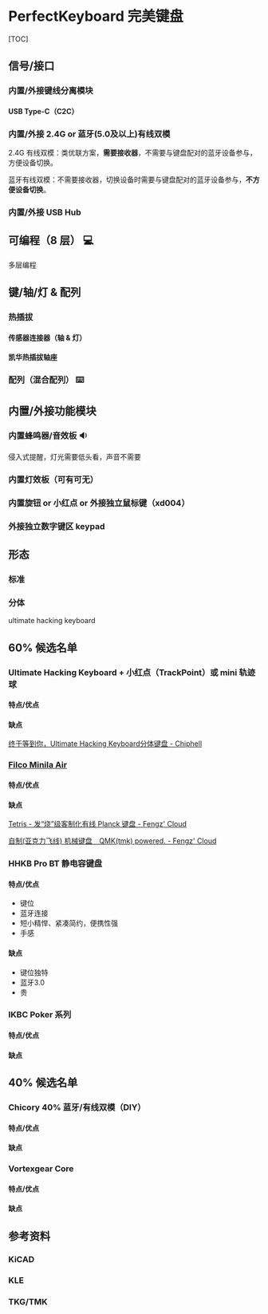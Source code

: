 # PerfectKeyboard 完美键盘

[TOC]

## 信号/接口

### 内置/外接键线分离模块

#### USB Type-C（C2C）

### 内置/外接 2.4G or 蓝牙(5.0及以上)有线双模

2.4G 有线双模：类优联方案，**需要接收器**，不需要与键盘配对的蓝牙设备参与，方便设备切换。

蓝牙有线双模：不需要接收器，切换设备时需要与键盘配对的蓝牙设备参与，**不方便设备切换**。

### 内置/外接 USB Hub


## 可编程（8 层） :computer:

多层编程


## 键/轴/灯 & 配列

### 热插拔

#### 传感器连接器（轴 & 灯）

#### 凯华热插拔轴座


### 配列（混合配列） :keyboard:



## 内置/外接功能模块

### 内置蜂鸣器/音效板 :sound:

侵入式提醒，灯光需要低头看，声音不需要

### 内置灯效板（可有可无）



### 内置旋钮 or 小红点 or 外接独立鼠标键（xd004）

### 外接独立数字键区 keypad


## 形态

### 标准

### 分体

ultimate hacking keyboard





## 60% 候选名单

### Ultimate Hacking Keyboard + 小红点（TrackPoint）或 mini 轨迹球

#### 特点/优点

#### 缺点

[终于等到你，Ultimate Hacking Keyboard分体键盘 - Chiphell](https://www.chiphell.com/thread-1901752-1-1.html)

### [Filco Minila Air](https://www.diatec.co.jp/en/det.php?prod_c=1471)


#### 特点/优点

#### 缺点


[Tetris - 发“烧”级客制化有线 Planck 键盘 - Fengz' Cloud](http://sync.sh/#40)



[自制(亚克力飞线) 机械键盘　QMK(tmk) powered. - Fengz' Cloud](http://sync.sh/#33)

### HHKB Pro BT 静电容键盘

#### 特点/优点

-   键位
-   蓝牙连接
-   短小精悍、紧凑简约，便携性强
-   手感

#### 缺点

-   键位独特
-   蓝牙3.0
-   贵


### IKBC Poker 系列

#### 特点/优点

#### 缺点


## 40% 候选名单

### Chicory 40% 蓝牙/有线双模（DIY）

#### 特点/优点

#### 缺点

### Vortexgear Core

#### 特点/优点

#### 缺点


## 参考资料

### KiCAD

### KLE

### TKG/TMK

